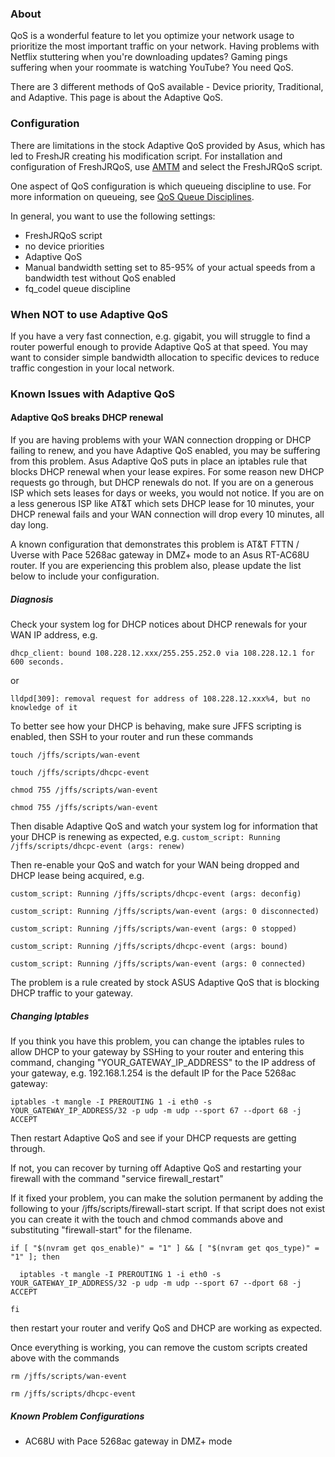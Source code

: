 ### About
QoS is a wonderful feature to let you optimize your network usage to prioritize the most important traffic on your network.  Having problems with Netflix stuttering when you're downloading updates?  Gaming pings suffering when your roommate is watching YouTube?  You need QoS.

There are 3 different methods of QoS available - Device priority, Traditional, and Adaptive.  This page is about the Adaptive QoS.

### Configuration

There are limitations in the stock Adaptive QoS provided by Asus, which has led to FreshJR creating his modification script.  For installation and configuration of FreshJRQoS, use [AMTM](/RMerl/asuswrt-merlin.ng/wiki/AMTM) and select the FreshJRQoS script.

One aspect of QoS configuration is which queueing discipline to use.  For more information on queueing, see [QoS Queue Disciplines](/RMerl/asuswrt-merlin.ng/wiki/QoS-Queue-Disciplines).

In general, you want to use the following settings:
* FreshJRQoS script
* no device priorities
* Adaptive QoS
* Manual bandwidth setting set to 85-95% of your actual speeds from a bandwidth test without QoS enabled
* fq_codel queue discipline

### When NOT to use Adaptive QoS

If you have a very fast connection, e.g. gigabit, you will struggle to find a router powerful enough to provide Adaptive QoS at that speed. You may want to consider simple bandwidth allocation to specific devices to reduce traffic congestion in your local network.

### Known Issues with Adaptive QoS

#### Adaptive QoS breaks DHCP renewal

If you are having problems with your WAN connection dropping or DHCP failing to renew, and you have Adaptive QoS enabled, you may be suffering from this problem.  Asus Adaptive QoS puts in place an iptables rule that blocks DHCP renewal when your lease expires.  For some reason new DHCP requests go through, but DHCP renewals do not.  If you are on a generous ISP which sets leases for days or weeks, you would not notice.  If you are on a less generous ISP like AT&T which sets DHCP lease for 10 minutes, your DHCP renewal fails and your WAN connection will drop every 10 minutes, all day long.

A known configuration that demonstrates this problem is AT&T FTTN / Uverse with Pace 5268ac gateway in DMZ+ mode to an Asus RT-AC68U router.  If you are experiencing this problem also, please update the list below to include your configuration.

##### Diagnosis

Check your system log for DHCP notices about DHCP renewals for your WAN IP address, e.g.

`dhcp_client: bound 108.228.12.xxx/255.255.252.0 via 108.228.12.1 for 600 seconds.`

or

`lldpd[309]: removal request for address of 108.228.12.xxx%4, but no knowledge of it`

To better see how your DHCP is behaving, make sure JFFS scripting is enabled, then SSH to your router and run these commands

`touch /jffs/scripts/wan-event`

`touch /jffs/scripts/dhcpc-event`

`chmod 755 /jffs/scripts/wan-event`

`chmod 755 /jffs/scripts/wan-event`

Then disable Adaptive QoS and watch your system log for information that your DHCP is renewing as expected, e.g.
`custom_script: Running /jffs/scripts/dhcpc-event (args: renew)`

Then re-enable your QoS and watch for your WAN being dropped and DHCP lease being acquired, e.g.

`custom_script: Running /jffs/scripts/dhcpc-event (args: deconfig)`

`custom_script: Running /jffs/scripts/wan-event (args: 0 disconnected)`

`custom_script: Running /jffs/scripts/wan-event (args: 0 stopped)`

`custom_script: Running /jffs/scripts/dhcpc-event (args: bound)`

`custom_script: Running /jffs/scripts/wan-event (args: 0 connected)`

The problem is a rule created by stock ASUS Adaptive QoS that is blocking DHCP traffic to your gateway.

##### Changing Iptables

If you think you have this problem, you can change the iptables rules to allow DHCP to your gateway by SSHing to your router and entering this command, changing "YOUR_GATEWAY_IP_ADDRESS" to the IP address of your gateway, e.g. 192.168.1.254 is the default IP for the Pace 5268ac gateway:

`iptables -t mangle -I PREROUTING 1 -i eth0 -s YOUR_GATEWAY_IP_ADDRESS/32 -p udp -m udp --sport 67 --dport 68 -j ACCEPT`

Then restart Adaptive QoS and see if your DHCP requests are getting through.

If not, you can recover by turning off Adaptive QoS and restarting your firewall with the command "service firewall_restart"

If it fixed your problem, you can make the solution permanent by adding the following to your /jffs/scripts/firewall-start script.  If that script does not exist you can create it with the touch and chmod commands above and substituting "firewall-start" for the filename.

`if [ "$(nvram get qos_enable)" = "1" ] && [ "$(nvram get qos_type)" = "1" ]; then`

`  iptables -t mangle -I PREROUTING 1 -i eth0 -s YOUR_GATEWAY_IP_ADDRESS/32 -p udp -m udp --sport 67 --dport 68 -j ACCEPT`

`fi`

then restart your router and verify QoS and DHCP are working as expected.

Once everything is working, you can remove the custom scripts created above with the commands

`rm /jffs/scripts/wan-event`

`rm /jffs/scripts/dhcpc-event`

##### Known Problem Configurations
* AC68U with Pace 5268ac gateway in DMZ+ mode
